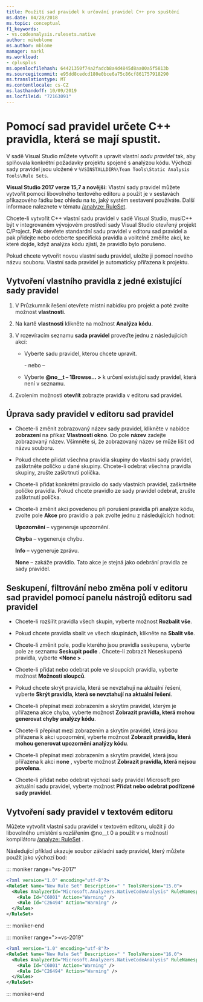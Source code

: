 ```yaml
---
title: Použití sad pravidel k určování pravidel C++ pro spuštění
ms.date: 04/28/2018
ms.topic: conceptual
f1_keywords:
- vs.codeanalysis.rulesets.native
author: mikeblome
ms.author: mblome
manager: markl
ms.workload:
- cplusplus
ms.openlocfilehash: 64421350f74a2fadcb8a4d4845d8aa00a5f5813b
ms.sourcegitcommit: e95dd8cedcd180e0bce6a75c86cf861757918290
ms.translationtype: MT
ms.contentlocale: cs-CZ
ms.lasthandoff: 10/09/2019
ms.locfileid: "72163091"
---
```

# <a name="use-rule-sets-to-specify-the-c-rules-to-run"></a>Pomocí sad pravidel určete C++ pravidla, která se mají spustit.

V sadě Visual Studio můžete vytvořit a upravit vlastní *sadu pravidel* tak, aby splňovala konkrétní požadavky projektu spojené s analýzou kódu. Výchozí sady pravidel jsou uložené v `%VSINSTALLDIR%\Team Tools\Static Analysis Tools\Rule Sets`.

**Visual Studio 2017 verze 15,7 a novější:** Vlastní sady pravidel můžete vytvořit pomocí libovolného textového editoru a použít je v sestavách příkazového řádku bez ohledu na to, jaký systém sestavení používáte. Další informace naleznete v tématu [/analyze: RuleSet](/cpp/build/reference/analyze-code-analysis).

Chcete-li vytvořit C++ vlastní sadu pravidel v sadě Visual Studio, musíC++ být v integrovaném vývojovém prostředí sady Visual Studio otevřený projekt C/Project. Pak otevřete standardní sadu pravidel v editoru sad pravidel a pak přidejte nebo odeberte specifická pravidla a volitelně změňte akci, ke které dojde, když analýza kódu zjistí, že pravidlo bylo porušeno.

Pokud chcete vytvořit novou vlastní sadu pravidel, uložte ji pomocí nového názvu souboru. Vlastní sada pravidel je automaticky přiřazena k projektu.

## <a name="to-create-a-custom-rule-from-a-single-existing-rule-set"></a>Vytvoření vlastního pravidla z jedné existující sady pravidel

1. V Průzkumník řešení otevřete místní nabídku pro projekt a poté zvolte možnost **vlastnosti**.

2. Na kartě **vlastnosti** klikněte na možnost **Analýza kódu**.

3. V rozevíracím seznamu **sada pravidel** proveďte jednu z následujících akcí:

   - Vyberte sadu pravidel, kterou chcete upravit.

     \- nebo –

   - Vyberte **@no__t – 1Browse... >** k určení existující sady pravidel, která není v seznamu.

4. Zvolením možnosti **otevřít** zobrazte pravidla v editoru sad pravidel.

## <a name="to-modify-a-rule-set-in-the-rule-set-editor"></a>Úprava sady pravidel v editoru sad pravidel

- Chcete-li změnit zobrazovaný název sady pravidel, klikněte v nabídce **zobrazení** na příkaz **Vlastnosti okno**. Do pole **název** zadejte zobrazovaný název. Všimněte si, že zobrazovaný název se může lišit od názvu souboru.

- Pokud chcete přidat všechna pravidla skupiny do vlastní sady pravidel, zaškrtněte políčko u dané skupiny. Chcete-li odebrat všechna pravidla skupiny, zrušte zaškrtnutí políčka.

- Chcete-li přidat konkrétní pravidlo do sady vlastních pravidel, zaškrtněte políčko pravidla. Pokud chcete pravidlo ze sady pravidel odebrat, zrušte zaškrtnutí políčka.

- Chcete-li změnit akci povedenou při porušení pravidla při analýze kódu, zvolte pole **Akce** pro pravidlo a pak zvolte jednu z následujících hodnot:

     **Upozornění** – vygeneruje upozornění.

     **Chyba** – vygeneruje chybu.
     
     **Info** – vygeneruje zprávu.

     **None** – zakáže pravidlo. Tato akce je stejná jako odebrání pravidla ze sady pravidel.

## <a name="to-group-filter-or-change-the-fields-in-the-rule-set-editor-by-using-the-rule-set-editor-toolbar"></a>Seskupení, filtrování nebo změna polí v editoru sad pravidel pomocí panelu nástrojů editoru sad pravidel

- Chcete-li rozšířit pravidla všech skupin, vyberte možnost **Rozbalit vše**.

- Pokud chcete pravidla sbalit ve všech skupinách, klikněte na **Sbalit vše**.

- Chcete-li změnit pole, podle kterého jsou pravidla seskupena, vyberte pole ze seznamu **Seskupit podle** . Chcete-li zobrazit Neseskupená pravidla, vyberte **\<None >** .

- Chcete-li přidat nebo odebrat pole ve sloupcích pravidla, vyberte možnost **Možnosti sloupců**.

- Pokud chcete skrýt pravidla, která se nevztahují na aktuální řešení, vyberte **Skrýt pravidla, která se nevztahují na aktuální řešení**.

- Chcete-li přepínat mezi zobrazením a skrytím pravidel, kterým je přiřazena akce chyba, vyberte možnost **Zobrazit pravidla, která mohou generovat chyby analýzy kódu**.

- Chcete-li přepínat mezi zobrazením a skrytím pravidel, která jsou přiřazena k akci upozornění, vyberte možnost **Zobrazit pravidla, která mohou generovat upozornění analýzy kódu**.

- Chcete-li přepínat mezi zobrazením a skrytím pravidel, která jsou přiřazena k akci **none** , vyberte možnost **Zobrazit pravidla, která nejsou povolena**.

- Chcete-li přidat nebo odebrat výchozí sady pravidel Microsoft pro aktuální sadu pravidel, vyberte možnost **Přidat nebo odebrat podřízené sady pravidel**.

## <a name="to-create-a-rule-set-in-a-text-editor"></a>Vytvoření sady pravidel v textovém editoru

Můžete vytvořit vlastní sadu pravidel v textovém editoru, uložit ji do libovolného umístění s rozšířením @no__t 0 a použít v s možností kompilátoru [/analyze: RuleSet](/cpp/build/reference/analyze-code-analysis) .

Následující příklad ukazuje soubor základní sady pravidel, který můžete použít jako výchozí bod:

::: moniker range="vs-2017"

```xml
<?xml version="1.0" encoding="utf-8"?>
<RuleSet Name="New Rule Set" Description=" " ToolsVersion="15.0">
  <Rules AnalyzerId="Microsoft.Analyzers.NativeCodeAnalysis" RuleNamespace="Microsoft.Rules.Native">
    <Rule Id="C6001" Action="Warning" />
    <Rule Id="C26494" Action="Warning" />
  </Rules>
</RuleSet>
```

::: moniker-end

::: moniker range=">=vs-2019"

```xml
<?xml version="1.0" encoding="utf-8"?>
<RuleSet Name="New Rule Set" Description=" " ToolsVersion="16.0">
  <Rules AnalyzerId="Microsoft.Analyzers.NativeCodeAnalysis" RuleNamespace="Microsoft.Rules.Native">
    <Rule Id="C6001" Action="Warning" />
    <Rule Id="C26494" Action="Warning" />
  </Rules>
</RuleSet>
```

::: moniker-end